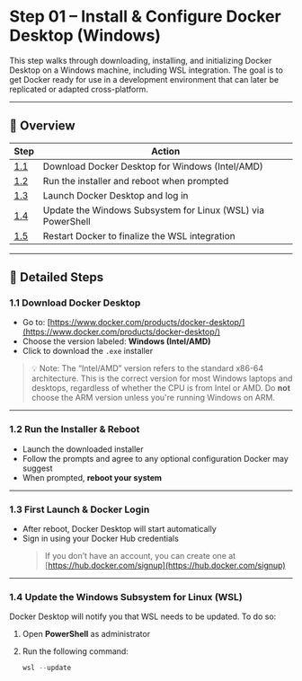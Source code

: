 # Step 01 – Install & Configure Docker Desktop (Windows)

This step walks through downloading, installing, and initializing Docker Desktop on a Windows machine, including WSL integration. The goal is to get Docker ready for use in a development environment that can later be replicated or adapted cross-platform.

---

## 🧭 Overview

| Step | Action |  
|------|--------|  
| [1.1](#11-download-docker-desktop) | Download Docker Desktop for Windows (Intel/AMD) |  
| [1.2](#12-run-the-installer--reboot) | Run the installer and reboot when prompted |  
| [1.3](#13-first-launch--docker-login) | Launch Docker Desktop and log in |  
| [1.4](#14-update-the-windows-subsystem-for-linux-wsl) | Update the Windows Subsystem for Linux (WSL) via PowerShell |  
| [1.5](#15-restart-docker-desktop) | Restart Docker to finalize the WSL integration |

---

## 🧩 Detailed Steps

### 1.1 Download Docker Desktop

- Go to: [https://www.docker.com/products/docker-desktop/](https://www.docker.com/products/docker-desktop/)
- Choose the version labeled: **Windows (Intel/AMD)**
- Click to download the `.exe` installer

> 💡 Note: The “Intel/AMD” version refers to the standard x86-64 architecture. This is the correct version for most Windows laptops and desktops, regardless of whether the CPU is from Intel or AMD. Do **not** choose the ARM version unless you're running Windows on ARM.

---

### 1.2 Run the Installer & Reboot

- Launch the downloaded installer
- Follow the prompts and agree to any optional configuration Docker may suggest
- When prompted, **reboot your system**

---

### 1.3 First Launch & Docker Login

- After reboot, Docker Desktop will start automatically
- Sign in using your Docker Hub credentials  
  > If you don’t have an account, you can create one at [https://hub.docker.com/signup](https://hub.docker.com/signup)

---

### 1.4 Update the Windows Subsystem for Linux (WSL)

Docker Desktop will notify you that WSL needs to be updated. To do so:

1. Open **PowerShell** as administrator
2. Run the following command:

   ```powershell
   wsl --update

